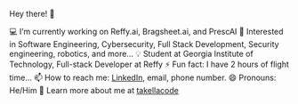 Hey there! 👋

💻 I’m currently working on Reffy.ai, Bragsheet.ai, and PrescAI
🔎 Interested in Software Engineering, Cybersecurity, Full Stack Development, Security engineering, robotics, and more...
💡 Student at Georgia Institute of Technology, Full-stack Developer at Reffy
⚡ Fun fact: I have 2 hours of flight time...
📫 How to reach me: [LinkedIn](https://www.linkedin.com/in/takella), email, phone number. 
😄 Pronouns: He/Him
🔭 Learn more about me at [takellacode](https://takellacodes.vercel.app/)
